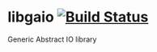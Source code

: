 # libgaio [![Build Status](https://travis-ci.org/vinbero/libgaio.svg?branch=master)](https://travis-ci.org/gonapps-org/libgaio)
Generic Abstract IO library
